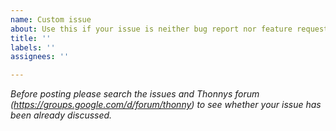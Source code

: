 ```yaml
---
name: Custom issue
about: Use this if your issue is neither bug report nor feature request
title: ''
labels: ''
assignees: ''

---
```


_Before posting please search the issues and Thonnys forum (https://groups.google.com/d/forum/thonny) to see whether your issue has been already discussed._

